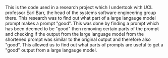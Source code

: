 This is the code used in a research project which I undertook with UCL professor Earl Barr, the head of the systems software engineering group there. This research was to find out what part of a large langauge model prompt makes a prompt "good". This was done by finding a prompt which has been deemed to be "good" 
then removing certain parts of the prompt and checking if the output from the large language model from the shortened prompt was similar to the original output and therefore also "good". This allowed us to find out what parts of prompts are useful to get a "good" output from a large langauge model.
